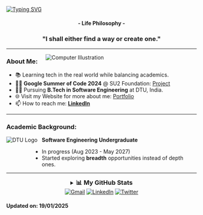 [![Typing SVG](https://readme-typing-svg.herokuapp.com?color=FF3670&size=35&center=true&vCenter=true&width=1000&lines=Welcome+to+my+GitHub+profile!;My+name+is+Ujjawal+Agrawal;I'm+Software+Engineering+Student)](https://git.io/typing-svg)

<h4 align="center">- Life Philosophy -</h4>
<h3 align="center">"I shall either find a way or create one."</h3>


---

<img src="https://raw.githubusercontent.com/MicaelliMedeiros/micaellimedeiros/master/image/computer-illustration.png" min-width="400px" max-width="400px" width="400px" align="right" alt="Computer Illustration">

### About Me:

- 📚 Learning tech in the real world while balancing academics.
- 👨‍💻 **Google Summer of Code 2024** @ SU2 Foundation: [Project](https://ujjawal179.github.io/gsoc24)
- 👨‍🎓 Pursuing **B.Tech in Software Engineering** at DTU, India.
- 🌐 Visit my Website for more about me: [Portfolio](https://ujjawal179.github.io/)
- 📫 How to reach me: **[LinkedIn](https://www.linkedin.com/in/ujjawal179)**

---

### Academic Background:

[<img align="left" height="94px" width="94px" alt="DTU Logo" src="https://upload.wikimedia.org/wikipedia/en/b/b5/DTU%2C_Delhi_official_logo.png"/>](https://www.dtu.ac.in/)
**Software Engineering Undergraduate**  
- In progress (Aug 2023 - May 2027)  
- Started exploring **breadth** opportunities instead of depth ones.

---

<div align="center">
  <details>
    <summary><h3 style="display: inline;">📊 My GitHub Stats</h3></summary>
    <div>
      <img src="http://github-profile-summary-cards-ecru.vercel.app/api/cards/profile-details?username=ujjawal179&theme=radical">
      <img src="https://github-readme-stats-black-tau-22.vercel.app/api?username=ujjawal179&theme=radical&hide_border=true&count_private=true">
      <img src="http://github-profile-summary-cards-ecru.vercel.app/api/cards/productive-time?username=ujjawal179&utcOffset=5.30&theme=radical">
      <img src="https://github-profile-summary-cards-ecru.vercel.app/api/cards/most-commit-language?username=ujjawal179&theme=radical&exclude=html,scss">
      <img src="http://github-profile-summary-cards-ecru.vercel.app/api/cards/repos-per-language?username=ujjawal179&theme=radical&exclude=html,scss">
      
  <picture>
    <source media="(prefers-color-scheme: dark)" srcset="https://raw.githubusercontent.com/ujjawal179/ujjawal179/output/github-contribution-grid-snake-dark.svg">
    <source media="(prefers-color-scheme: light)" srcset="https://raw.githubusercontent.com/ujjawal179/ujjawal179/output/github-contribution-grid-snake.svg">
    <img alt="GitHub Contribution Graph Animation" src="https://raw.githubusercontent.com/ujjawal179/ujjawal179/output/github-contribution-grid-snake.svg">
  </picture>
    </div>
  </details>
</div>

<div align="center">
<a href="mailto:ujjawal.agrawal179@gmail.com"><img loading="lazy" src="https://img.shields.io/badge/Gmail-D14836?style=for-the-badge&logo=gmail&logoColor=white" alt="Gmail"></a>
<a href="https://www.linkedin.com/in/ujjawal-agrawal179/" target="_blank"><img loading="lazy" src="https://img.shields.io/badge/-LinkedIn-%230077B5?style=for-the-badge&logo=linkedin&logoColor=white" alt="LinkedIn"></a>
<a href="https://x.com/Ujjawal179"><img loading="lazy" src="https://img.shields.io/badge/Twitter-000000?style=for-the-badge&logo=x&logoColor=white" alt="Twitter"></a>
</div>


#### Updated on: 19/01/2025



